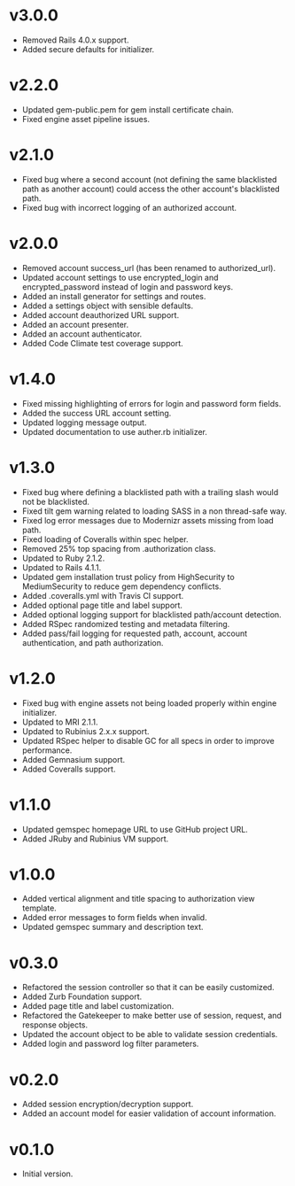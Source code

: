 # v3.0.0

* Removed Rails 4.0.x support.
* Added secure defaults for initializer.

# v2.2.0

* Updated gem-public.pem for gem install certificate chain.
* Fixed engine asset pipeline issues.

# v2.1.0

* Fixed bug where a second account (not defining the same blacklisted path as another account) could access the
  other account's blacklisted path.
* Fixed bug with incorrect logging of an authorized account.

# v2.0.0

* Removed account success_url (has been renamed to authorized_url).
* Updated account settings to use encrypted_login and encrypted_password instead of login and password keys.
* Added an install generator for settings and routes.
* Added a settings object with sensible defaults.
* Added account deauthorized URL support.
* Added an account presenter.
* Added an account authenticator.
* Added Code Climate test coverage support.

# v1.4.0

* Fixed missing highlighting of errors for login and password form fields.
* Added the success URL account setting.
* Updated logging message output.
* Updated documentation to use auther.rb initializer.

# v1.3.0

* Fixed bug where defining a blacklisted path with a trailing slash would not be blacklisted.
* Fixed tilt gem warning related to loading SASS in a non thread-safe way.
* Fixed log error messages due to Modernizr assets missing from load path.
* Fixed loading of Coveralls within spec helper.
* Removed 25% top spacing from .authorization class.
* Updated to Ruby 2.1.2.
* Updated to Rails 4.1.1.
* Updated gem installation trust policy from HighSecurity to MediumSecurity to reduce gem dependency conflicts.
* Added .coveralls.yml with Travis CI support.
* Added optional page title and label support.
* Added optional logging support for blacklisted path/account detection.
* Added RSpec randomized testing and metadata filtering.
* Added pass/fail logging for requested path, account, account authentication, and path authorization.

# v1.2.0

* Fixed bug with engine assets not being loaded properly within engine initializer.
* Updated to MRI 2.1.1.
* Updated to Rubinius 2.x.x support.
* Updated RSpec helper to disable GC for all specs in order to improve performance.
* Added Gemnasium support.
* Added Coveralls support.

# v1.1.0

* Updated gemspec homepage URL to use GitHub project URL.
* Added JRuby and Rubinius VM support.

# v1.0.0

* Added vertical alignment and title spacing to authorization view template.
* Added error messages to form fields when invalid.
* Updated gemspec summary and description text.

# v0.3.0

* Refactored the session controller so that it can be easily customized.
* Added Zurb Foundation support.
* Added page title and label customization.
* Refactored the Gatekeeper to make better use of session, request, and response objects.
* Updated the account object to be able to validate session credentials.
* Added login and password log filter parameters.

# v0.2.0

* Added session encryption/decryption support.
* Added an account model for easier validation of account information.

# v0.1.0

* Initial version.
